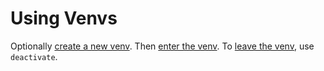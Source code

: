 # Using Venvs   
Optionally [create a new venv](Create%20venv.md). Then [enter the venv](Enter%20venv.md). To [leave the venv](Exit%20venv.md), use `deactivate`.